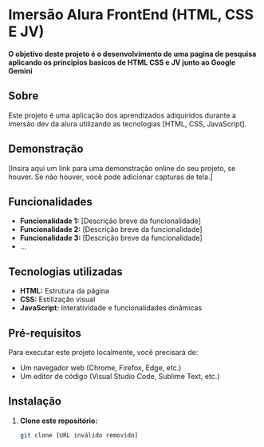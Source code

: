 # Imersão Alura FrontEnd (HTML, CSS E JV)

**O objetivo deste projeto é o desenvolvimento de uma pagina de pesquisa aplicando os principios basicos de HTML CSS e JV junto ao Google Gemini**

## Sobre

Este projeto é uma aplicação dos aprendizados adiquiridos durante a imersão dev da alura utilizando as tecnologias [HTML, CSS, JavaScript].

## Demonstração

[Insira aqui um link para uma demonstração online do seu projeto, se houver. Se não houver, você pode adicionar capturas de tela.]

## Funcionalidades

* **Funcionalidade 1:** [Descrição breve da funcionalidade]
* **Funcionalidade 2:** [Descrição breve da funcionalidade]
* **Funcionalidade 3:** [Descrição breve da funcionalidade]
* ...

## Tecnologias utilizadas

* **HTML:** Estrutura da página
* **CSS:** Estilização visual
* **JavaScript:** Interatividade e funcionalidades dinâmicas

## Pré-requisitos

Para executar este projeto localmente, você precisará de:

* Um navegador web (Chrome, Firefox, Edge, etc.)
* Um editor de código (Visual Studio Code, Sublime Text, etc.)

## Instalação

1. **Clone este repositório:**
   ```bash
   git clone [URL inválido removido]